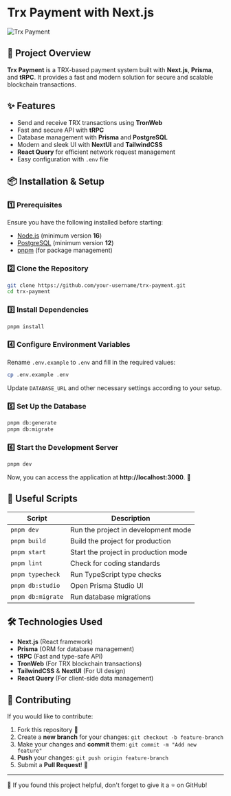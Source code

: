 # Trx Payment with Next.js

![Trx Payment](https://github.com/ArmanPayandeh/trx-payment-next/blob/main/public/banner.png)

## 🚀 Project Overview
**Trx Payment** is a TRX-based payment system built with **Next.js**, **Prisma**, and **tRPC**. It provides a fast and modern solution for secure and scalable blockchain transactions.

## ✨ Features
- Send and receive TRX transactions using **TronWeb**
- Fast and secure API with **tRPC**
- Database management with **Prisma** and **PostgreSQL**
- Modern and sleek UI with **NextUI** and **TailwindCSS**
- **React Query** for efficient network request management
- Easy configuration with `.env` file

## 📦 Installation & Setup

### 1️⃣ Prerequisites
Ensure you have the following installed before starting:
- [Node.js](https://nodejs.org/) (minimum version **16**)
- [PostgreSQL](https://www.postgresql.org/) (minimum version **12**)
- [pnpm](https://pnpm.io/) (for package management)

### 2️⃣ Clone the Repository
```bash
git clone https://github.com/your-username/trx-payment.git
cd trx-payment
```

### 3️⃣ Install Dependencies
```bash
pnpm install
```

### 4️⃣ Configure Environment Variables
Rename `.env.example` to `.env` and fill in the required values:
```bash
cp .env.example .env
```
Update `DATABASE_URL` and other necessary settings according to your setup.

### 5️⃣ Set Up the Database
```bash
pnpm db:generate
pnpm db:migrate
```

### 6️⃣ Start the Development Server
```bash
pnpm dev
```

Now, you can access the application at **http://localhost:3000**. 🚀

## 📜 Useful Scripts
| Script | Description |
|----------|------------|
| `pnpm dev` | Run the project in development mode |
| `pnpm build` | Build the project for production |
| `pnpm start` | Start the project in production mode |
| `pnpm lint` | Check for coding standards |
| `pnpm typecheck` | Run TypeScript type checks |
| `pnpm db:studio` | Open Prisma Studio UI |
| `pnpm db:migrate` | Run database migrations |

## 🛠 Technologies Used
- **Next.js** (React framework)
- **Prisma** (ORM for database management)
- **tRPC** (Fast and type-safe API)
- **TronWeb** (For TRX blockchain transactions)
- **TailwindCSS** & **NextUI** (For UI design)
- **React Query** (For client-side data management)

## 🤝 Contributing
If you would like to contribute:
1. Fork this repository 🍴
2. Create a **new branch** for your changes: `git checkout -b feature-branch`
3. Make your changes and **commit** them: `git commit -m "Add new feature"`
4. **Push** your changes: `git push origin feature-branch`
5. Submit a **Pull Request**! 🚀

---
🌟 If you found this project helpful, don't forget to give it a ⭐ on GitHub!
